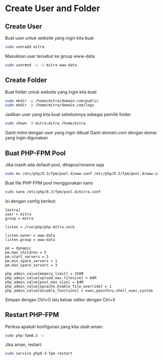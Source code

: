 # Create User and Folder

## Create User
Buat user untuk website yang ingin kita buat
```bash
sudo useradd mitra
```

Masukkan user tersebut ke group www-data
```bash
sudo usermod -a -G mitra www-data
```

## Create Folder
Buat folder untuk website yang ingin kita buat
```bash
sudo mkdir -p /home/mitra/domain.com/public
sudo mkdir -p /home/mitra/domain.com/logs
```

Jadikan user yang kita buat sebelumnya sebegai pemilik folder
```bash
sudo chown -R mitra:mitra /home/mitra
```

Ganti _mitra_ dengan user yang ingin dibuat
Ganti _domain.com_ dengan domai yang ingin digunakan

## Buat PHP-FPM Pool

Jika masih ada default pool, dihapus/rename saja
```bash
sudo mv /etc/php/8.3/fpm/pool.d/www.conf /etc/php/8.3/fpm/pool.d/www.conf.bak
```

Buat file PHP-FPM pool menggunakan nano
```bash
sudo nano /etc/php/8.3/fpm/pool.d/mitra.conf
```

Isi dengan config berikut:
```ssh_conf
[mitra]
user = mitra
group = mitra

listen = /run/php/php-mitra.sock

listen.owner = www-data
listen.group = www-data

pm = dynamic
pm.max_children = 5
pm.start_servers = 2
pm.min_spare_servers = 1
pm.max_spare_servers = 3

php_admin_value[memory_limit] = 256M
php_admin_value[upload_max_filesize] = 64M
php_admin_value[post_max_size] = 64M
php_admin_value[opcache.enable_file_override] = 1
php_admin_value[disable_functions] = exec,passthru,shell_exec,system
```

Simpan dengan Ctrl+O lalu keluar editor dengan Ctrl+X

## Restart PHP-FPM
Periksa apakah konfigurasi yang kita ubah aman:
```bash
sudo php-fpm8.3 -t
```
Jika aman, restart:
```bash
sudo service php8.3-fpm restart
```